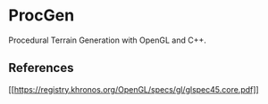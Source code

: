# ProcGen

Procedural Terrain Generation with OpenGL and C++.

## References

[[https://registry.khronos.org/OpenGL/specs/gl/glspec45.core.pdf]]
